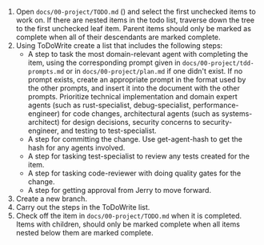 1. Open `docs/00-project/TODO.md` () and select the first unchecked items to work on. If there are nested items in the todo list, traverse down the tree to the first unchecked leaf item. Parent items should only be marked as complete when all of their descendants are marked complete.
2. Using ToDoWrite create a list that includes the following steps:
    - A step to task the most domain-relevant agent with completing the item, using the corresponding prompt given in `docs/00-project/tdd-prompts.md` or in `docs/00-project/plan.md` if one didn't exist. If no prompt exists, create an appropriate prompt in the format used by the other prompts, and insert it into the document with the other prompts. Prioritize technical implementation and domain expert agents (such as rust-specialist, debug-specialist, performance-engineer) for code changes, architectural agents (such as systems-architect) for design decisions, security concerns to security-engineer, and testing to test-specialist.
    - A step for committing the change. Use get-agent-hash to get the hash for any agents involved.
    - A step for tasking test-specialist to review any tests created for the item.
    - A step for tasking code-reviewer with doing quality gates for the change.
    - A step for getting approval from Jerry to move forward.
3. Create a new branch.
4. Carry out the steps in the ToDoWrite list.
5. Check off the item in `docs/00-project/TODO.md` when it is completed. Items with children, should only be marked complete when all items nested below them are marked complete.
